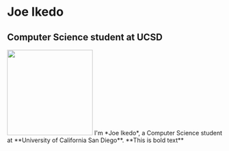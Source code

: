 # Joe Ikedo
## Computer Science student at UCSD
<img src="https://i.imgur.com/b2NfWGM.jpg" width="200" height="200">
I'm *Joe Ikedo*, a Computer Science student at **University of California San Diego**.
**This is bold text**